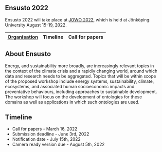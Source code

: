 ## Ensusto 2022

Ensusto 2022 will take place at [JOWO 2022](https://www.iaoa.org/jowo/2022/index.html), which is held at Jönköping University August 15-19, 2022.

| [Organisation](jowo2022/organisation) | Timeline | Call for papers |
|---|---|---|

## About Ensusto

Energy, and sustainability more broadly, are increasingly relevant topics in the context of the climate crisis and a rapidly changing world, 
around which data and research needs to be aggregated. Topics that will be within scope of the proposed workshop include energy systems, 
sustainability, climate, ecosystems, and associated human socioeconomic impacts and preventative behaviours, including approaches to 
sustainable development. The workshop will focus on the development of ontologies for these domains as well as applications in which 
such ontologies are used.

## Timeline

* Call for papers - March 16, 2022
* Submission deadline - June 3rd, 2022
* Notification date - July 15th, 2022
* Camera ready version due - August 5th, 2022
